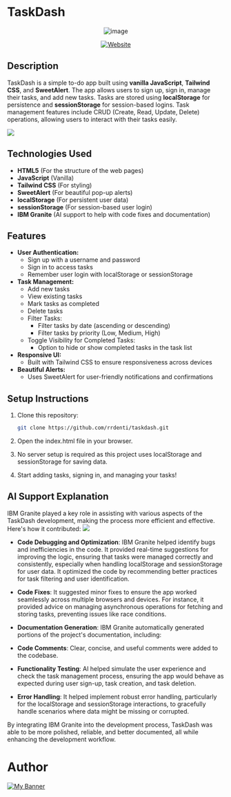 # TaskDash

<div align="center">
    
  ![image](https://media.discordapp.net/attachments/597637032780627971/1411710977115684924/logo-1.png?ex=68b5a5cd&is=68b4544d&hm=2a46af5d49e015e445ba721ed00d1845443e9329b8a98a1ff72363c07abb2705&=&format=webp&quality=lossless&width=288&height=63)

[![Website](https://img.shields.io/website?url=http%3A%2F%2Ftaskdash.daintyc.xyz/%2F&up_message=Click%20Here%20%F0%9F%92%97&up_color=purple&style=social&logo=love&label=%E2%AD%90%20Check%20Out%20The%20Full%20Website)](http://taskdash.daintyc.xyz/)
</div>

## Description
TaskDash is a simple to-do app built using **vanilla JavaScript**, **Tailwind CSS**, and **SweetAlert**. The app allows users to sign up, sign in, manage their tasks, and add new tasks. Tasks are stored using **localStorage** for persistence and **sessionStorage** for session-based logins. Task management features include CRUD (Create, Read, Update, Delete) operations, allowing users to interact with their tasks easily.

![](https://media.discordapp.net/attachments/597637032780627971/1411718743356342282/image.png?ex=68b5ad08&is=68b45b88&hm=015fef6edb4fe9e830163a9296b4905bbdd96714dcd2868d7cabcec3ffb28a29&=&format=webp&quality=lossless&width=1676&height=800)

## Technologies Used
- **HTML5** (For the structure of the web pages)
- **JavaScript** (Vanilla)
- **Tailwind CSS** (For styling)
- **SweetAlert** (For beautiful pop-up alerts)
- **localStorage** (For persistent user data)
- **sessionStorage** (For session-based user login)
- **IBM Granite** (AI support to help with code fixes and documentation)

## Features
- **User Authentication:**
  - Sign up with a username and password
  - Sign in to access tasks
  - Remember user login with localStorage or sessionStorage
- **Task Management:**
  - Add new tasks
  - View existing tasks
  - Mark tasks as completed
  - Delete tasks
  - Filter Tasks:
    - Filter tasks by date (ascending or descending)
    - Filter tasks by priority (Low, Medium, High)
  - Toggle Visibility for Completed Tasks:
    - Option to hide or show completed tasks in the task list
- **Responsive UI:**
  - Built with Tailwind CSS to ensure responsiveness across devices
- **Beautiful Alerts:**
  - Uses SweetAlert for user-friendly notifications and confirmations

## Setup Instructions
1. Clone this repository:
   ```bash
   git clone https://github.com/rrdenti/taskdash.git
2. Open the index.html file in your browser.

3. No server setup is required as this project uses localStorage and sessionStorage for saving data.

4. Start adding tasks, signing in, and managing your tasks!

## AI Support Explanation

IBM Granite played a key role in assisting with various aspects of the TaskDash development, making the process more efficient and effective. Here's how it contributed:
![](https://media.discordapp.net/attachments/597637032780627971/1411712754506666175/image.png?ex=68b5a775&is=68b455f5&hm=e4d74406ced08cfbbb17226260330700e2b754716524037d9c2778c4c91de5ed&=&format=webp&quality=lossless&width=1823&height=800)

- **Code Debugging and Optimization**: IBM Granite helped identify bugs and inefficiencies in the code.
It provided real-time suggestions for improving the logic, ensuring that tasks were managed correctly and consistently, especially when handling localStorage and sessionStorage for user data. It optimized the code by recommending better practices for task filtering and user identification.

- **Code Fixes**:
  It suggested minor fixes to ensure the app worked seamlessly across multiple browsers and devices.
  For instance, it provided advice on managing asynchronous operations for fetching and storing tasks, preventing issues like race conditions.
- **Documentation Generation**:
  IBM Granite automatically generated portions of the project's documentation, including:
- **Code Comments**: Clear, concise, and useful comments were added to the codebase.

- **Functionality Testing**:
  AI helped simulate the user experience and check the task management process, ensuring the app would behave as expected during user sign-up, task creation, and task deletion.

- **Error Handling**:
  It helped implement robust error handling, particularly for the localStorage and sessionStorage interactions, to gracefully handle scenarios where data might be missing or corrupted.

By integrating IBM Granite into the development process, TaskDash was able to be more polished, reliable, and better documented, all while enhancing the development workflow.

# Author
<p align=”center”>

<a href="https://www.daintycube.my.id/" target="_blank">
  <img src="https://github.com/rrdentin/rrdentin/blob/main/assets/github.comrrdentin.png?raw=true" alt="My Banner" style="max-width: 100%; height: auto;" />
</a>
</p>

